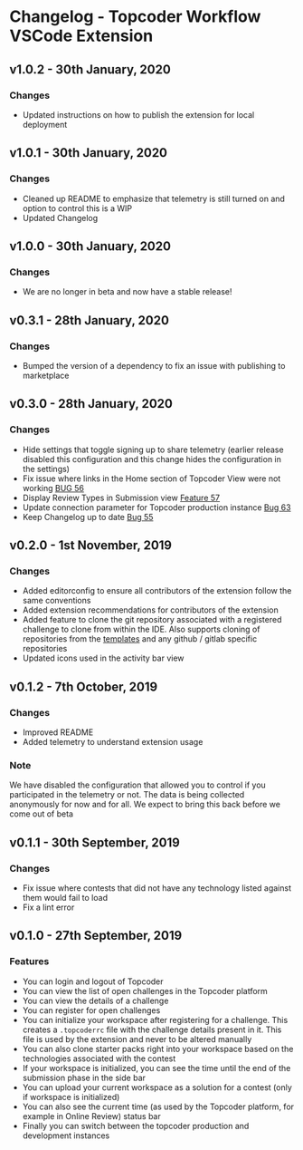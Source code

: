 # Changelog - Topcoder Workflow VSCode Extension

## v1.0.2 - 30th January, 2020

### Changes

- Updated instructions on how to publish the extension for local deployment

## v1.0.1 - 30th January, 2020

### Changes

- Cleaned up README to emphasize that telemetry is still turned on and option to control this is a WIP
- Updated Changelog

## v1.0.0 - 30th January, 2020

### Changes

- We are no longer in beta and now have a stable release!

## v0.3.1 - 28th January, 2020

### Changes

- Bumped the version of a dependency to fix an issue with publishing to marketplace

## v0.3.0 - 28th January, 2020

### Changes

- Hide settings that toggle signing up to share telemetry (earlier release disabled this configuration and this change hides the configuration in the settings)
- Fix issue where links in the Home section of Topcoder View were not working [BUG 56](https://github.com/topcoder-platform/ide-ext-vscode/issues/56)
- Display Review Types in Submission view [Feature 57](https://github.com/topcoder-platform/ide-ext-vscode/issues/57)
- Update connection parameter for Topcoder production instance [Bug 63](https://github.com/topcoder-platform/ide-ext-vscode/issues/63)
- Keep Changelog up to date [Bug 55](https://github.com/topcoder-platform/ide-ext-vscode/issues/55)

## v0.2.0 - 1st November, 2019

### Changes

- Added editorconfig to ensure all contributors of the extension follow the same conventions
- Added extension recommendations for contributors of the extension
- Added feature to clone the git repository associated with a registered challenge to clone from within the IDE. Also supports cloning of repositories from the [templates](https://github.com/topcoder-platform-templates) and any github / gitlab specific repositories
- Updated icons used in the activity bar view

## v0.1.2 - 7th October, 2019

### Changes

- Improved README
- Added telemetry to understand extension usage

### Note

We have disabled the configuration that allowed you to control if you participated in the telemetry or not. The data is being collected anonymously for now and for all. We expect to bring this back before we come out of beta

## v0.1.1 - 30th September, 2019

### Changes

- Fix issue where contests that did not have any technology listed against them would fail to load
- Fix a lint error

## v0.1.0 - 27th September, 2019

### Features

- You can login and logout of Topcoder
- You can view the list of open challenges in the Topcoder platform
- You can view the details of a challenge
- You can register for open challenges
- You can initialize your workspace after registering for a challenge. This creates a `.topcoderrc` file with the challenge details present in it. This file is used by the extension and never to be altered manually
- You can also clone starter packs right into your workspace based on the technologies associated with the contest
- If your workspace is initialized, you can see the time until the end of the submission phase in the side bar
- You can upload your current workspace as a solution for a contest (only if workspace is initialized)
- You can also see the current time (as used by the Topcoder platform, for example in Online Review) status bar
- Finally you can switch between the topcoder production and development instances
